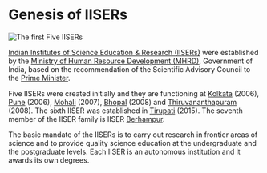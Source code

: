 # Genesis of IISERs

![The first Five IISERs](./iisers1.jpg)

[Indian Institutes of Science Education & Research (IISERs)](http://www.iisersystem.ac.in/) were established by the [Ministry of Human Resource Development (MHRD)](http://mhrd.gov.in/), Government of India, based on the recommendation of the Scientific Advisory Council to the [Prime Minister](http://pmindia.gov.in/en/).

Five IISERs were created initially and they are functioning at [Kolkata](http://www.iiserkol.ac.in/) (2006), [Pune](http://www.iiserpune.ac.in/) (2006), [Mohali](/) (2007), [Bhopal](https://iiserb.ac.in/) (2008) and [Thiruvananthapuram](http://iisertvm.ac.in/) (2008). The sixth IISER was established in [Tirupati](http://www.iisertirupati.ac.in/) (2015). The seventh member of the IISER family is IISER [Berhampur](http://www.iiserbpr.ac.in/).

The basic mandate of the IISERs is to carry out research in frontier areas of science and to provide quality science education at the undergraduate and the postgraduate levels. Each IISER is an autonomous institution and it awards its own degrees.
